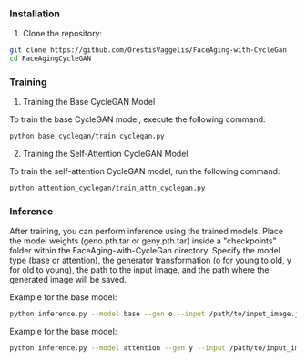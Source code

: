 ### Installation
1. Clone the repository:
```bash
git clone https://github.com/OrestisVaggelis/FaceAging-with-CycleGan
cd FaceAgingCycleGAN
```
### Training
1. Training the Base CycleGAN Model

To train the base CycleGAN model, execute the following command:
```bash
python base_cyclegan/train_cyclegan.py
```

2. Training the Self-Attention CycleGAN Model

To train the self-attention CycleGAN model, run the following command:
```bash
python attention_cyclegan/train_attn_cyclegan.py
```

### Inference

After training, you can perform inference using the trained models. Place the model weights (geno.pth.tar or geny.pth.tar) inside a "checkpoints" folder within the FaceAging-with-CycleGan directory. Specify the model type (base or attention), the generator transformation (o for young to old, y for old to young), the path to the input image, and the path where the generated image will be saved.

Example for the base model:

```bash
python inference.py --model base --gen o --input /path/to/input_image.jpg --output /path/to/output_image.jpg
```

Example for the base model:
```bash
python inference.py --model attention --gen y --input /path/to/input_image.jpg --output /path/to/output_image.jpg
```
